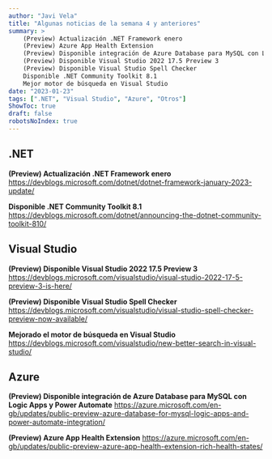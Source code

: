 ```yaml
---
author: "Javi Vela"
title: "Algunas noticias de la semana 4 y anteriores"
summary: >
    (Preview) Actualización .NET Framework enero
    (Preview) Azure App Health Extension
    (Preview) Disponible integración de Azure Database para MySQL con Logic Apps y Power Automate
    (Preview) Disponible Visual Studio 2022 17.5 Preview 3
    (Preview) Disponible Visual Studio Spell Checker
    Disponible .NET Community Toolkit 8.1
    Mejor motor de búsqueda en Visual Studio
date: "2023-01-23"
tags: [".NET", "Visual Studio", "Azure", "Otros"]
ShowToc: true
draft: false
robotsNoIndex: true
---
```

## .NET
**(Preview) Actualización .NET Framework enero**
https://devblogs.microsoft.com/dotnet/dotnet-framework-january-2023-update/
<br/>
<!-- #dotnet #netframework #update #preview -->

**Disponible .NET Community Toolkit 8.1**
https://devblogs.microsoft.com/dotnet/announcing-the-dotnet-community-toolkit-810/
<br/>
<!-- #dotnet #maui #community #toolkit -->

## Visual Studio
**(Preview) Disponible Visual Studio 2022 17.5 Preview 3**
https://devblogs.microsoft.com/visualstudio/visual-studio-2022-17-5-preview-3-is-here/
<br/>
<!-- #visualstudio #preview -->

**(Preview) Disponible Visual Studio Spell Checker**
https://devblogs.microsoft.com/visualstudio/visual-studio-spell-checker-preview-now-available/
<br/>
<!-- #visualstudio #preview #spell #checker -->

**Mejorado el motor de búsqueda en Visual Studio**
https://devblogs.microsoft.com/visualstudio/new-better-search-in-visual-studio/
<br/>
<!-- #visualstudio #performance #search -->

## Azure
**(Preview) Disponible integración de Azure Database para MySQL con Logic Apps y Power Automate**
https://azure.microsoft.com/en-gb/updates/public-preview-azure-database-for-mysql-logic-apps-and-power-automate-integration/
<br/>
<!-- #azure #preview #mysql #logicapps #power #automate -->

**(Preview) Azure App Health Extension**
https://azure.microsoft.com/en-gb/updates/public-preview-azure-app-health-extension-rich-health-states/
<br/>
<!-- #azure #prevoew #health #app #monitoring #vmss -->
